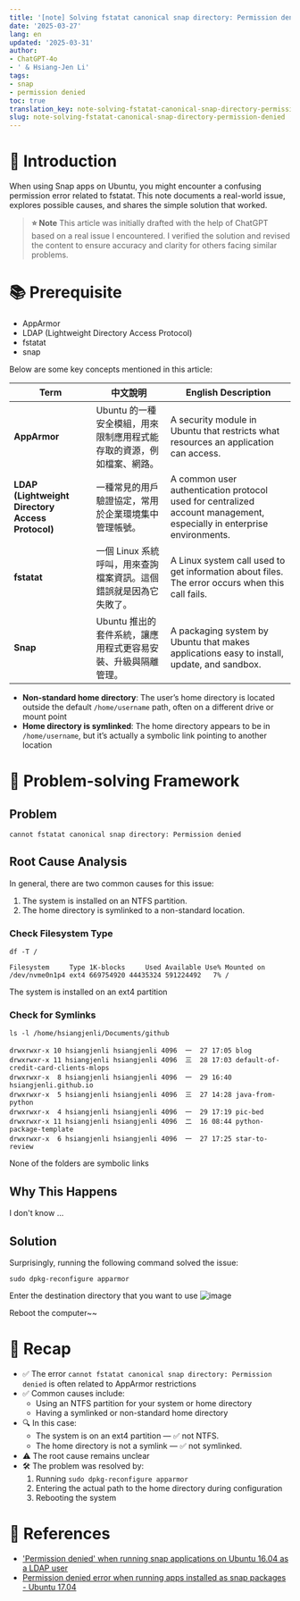 ```yaml
---
title: '[note] Solving fstatat canonical snap directory: Permission denied'
date: '2025-03-27'
lang: en
updated: '2025-03-31'
author:
- ChatGPT-4o
- ' & Hsiang-Jen Li'
tags:
- snap
- permission denied
toc: true
translation_key: note-solving-fstatat-canonical-snap-directory-permission-denied
slug: note-solving-fstatat-canonical-snap-directory-permission-denied
---
```


# 📌 Introduction

When using Snap apps on Ubuntu, you might encounter a confusing permission error related to fstatat. This note documents a real-world issue, explores possible causes, and shares the simple solution that worked.

> **⭐ Note** 
> This article was initially drafted with the help of ChatGPT based on a real issue I encountered. I verified the solution and revised the content to ensure accuracy and clarity for others facing similar problems.


<!-- more -->

# 📚 Prerequisite

- AppArmor
- LDAP (Lightweight Directory Access Protocol)
- fstatat
- snap

Below are some key concepts mentioned in this article:

| Term | 中文說明 | English Description |
|------|----------|---------------------|
| **AppArmor** | Ubuntu 的一種安全模組，用來限制應用程式能存取的資源，例如檔案、網路。 | A security module in Ubuntu that restricts what resources an application can access. |
| **LDAP (Lightweight Directory Access Protocol)** | 一種常見的用戶驗證協定，常用於企業環境集中管理帳號。 | A common user authentication protocol used for centralized account management, especially in enterprise environments. |
| **fstatat** | 一個 Linux 系統呼叫，用來查詢檔案資訊。這個錯誤就是因為它失敗了。 | A Linux system call used to get information about files. The error occurs when this call fails. |
| **Snap** | Ubuntu 推出的套件系統，讓應用程式更容易安裝、升級與隔離管理。 | A packaging system by Ubuntu that makes applications easy to install, update, and sandbox. |

- **Non-standard home directory**: The user’s home directory is located outside the default `/home/username` path, often on a different drive or mount point
- **Home directory is symlinked**: The home directory appears to be in `/home/username`, but it’s actually a symbolic link pointing to another location

# 🧭 Problem-solving Framework

## Problem

```
cannot fstatat canonical snap directory: Permission denied
```

## Root Cause Analysis

In general, there are two common causes for this issue:

1. The system is installed on an NTFS partition.
1. The home directory is symlinked to a non-standard location.

### Check Filesystem Type

```shell
df -T /

Filesystem     Type 1K-blocks     Used Available Use% Mounted on
/dev/nvme0n1p4 ext4 669754920 44435324 591224492   7% /
```

The system is installed on an ext4 partition


### Check for Symlinks

```shell
ls -l /home/hsiangjenli/Documents/github

drwxrwxr-x 10 hsiangjenli hsiangjenli 4096  一  27 17:05 blog
drwxrwxr-x 11 hsiangjenli hsiangjenli 4096  三  28 17:03 default-of-credit-card-clients-mlops
drwxrwxr-x  8 hsiangjenli hsiangjenli 4096  一  29 16:40 hsiangjenli.github.io
drwxrwxr-x  5 hsiangjenli hsiangjenli 4096  三  27 14:28 java-from-python
drwxrwxr-x  4 hsiangjenli hsiangjenli 4096  一  29 17:19 pic-bed
drwxrwxr-x 11 hsiangjenli hsiangjenli 4096  二  16 08:44 python-package-template
drwxrwxr-x  6 hsiangjenli hsiangjenli 4096  一  27 17:25 star-to-review
```

None of the folders are symbolic links

## Why This Happens

I don't know ...

## Solution

Surprisingly, running the following command solved the issue:

```
sudo dpkg-reconfigure apparmor
```
Enter the destination directory that you want to use
![image](https://hackmd.io/_uploads/Bk5RTUG6Jg.png)

Reboot the computer~~

# 🔁 Recap

- ✅ The error `cannot fstatat canonical snap directory: Permission denied` is often related to AppArmor restrictions
- ✅ Common causes include:
  - Using an NTFS partition for your system or home directory
  - Having a symlinked or non-standard home directory
- 🔍 In this case:
  - The system is on an ext4 partition — ✅ not NTFS.
  - The home directory is not a symlink — ✅ not symlinked.
- ⚠️ The root cause remains unclear
- 🛠 The problem was resolved by:
  1. Running `sudo dpkg-reconfigure apparmor`
  1. Entering the actual path to the home directory during configuration
  1. Rebooting the system


# 🔗 References
- ['Permission denied' when running snap applications on Ubuntu 16.04 as a LDAP user](https://askubuntu.com/questions/1108780/permission-denied-when-running-snap-applications-on-ubuntu-16-04-as-a-ldap-use)
- [Permission denied error when running apps installed as snap packages - Ubuntu 17.04](https://askubuntu.com/a/1156839/912790)
